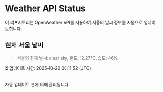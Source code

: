 
# Weather API Status

이 리포지토리는 OpenWeather API를 사용하여 서울의 날씨 정보를 자동으로 업데이트합니다.

## 현재 서울 날씨
> 서울의 현재 날씨: clear sky, 온도: 12.27°C, 습도: 46%

⏳ 업데이트 시간: 2025-10-20 00:11:52 (UTC)

---
자동 업데이트 봇에 의해 관리됩니다.
